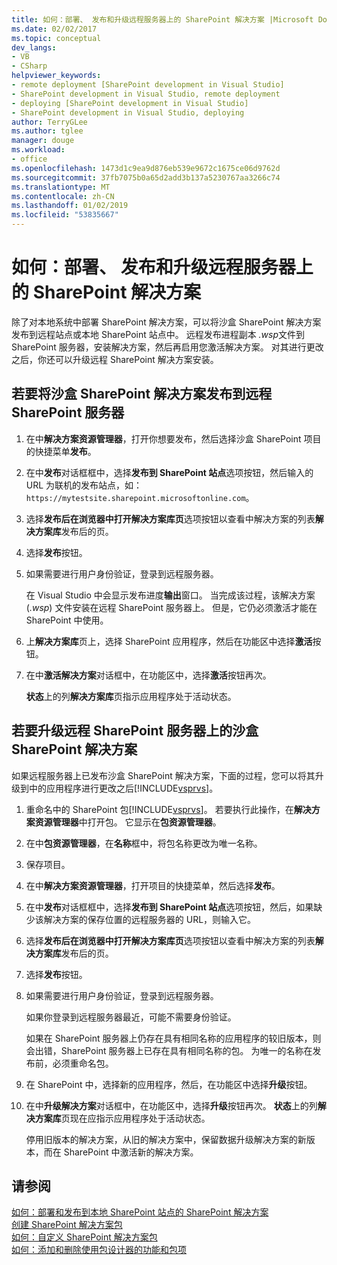 ```yaml
---
title: 如何：部署、 发布和升级远程服务器上的 SharePoint 解决方案 |Microsoft Docs
ms.date: 02/02/2017
ms.topic: conceptual
dev_langs:
- VB
- CSharp
helpviewer_keywords:
- remote deployment [SharePoint development in Visual Studio]
- SharePoint development in Visual Studio, remote deployment
- deploying [SharePoint development in Visual Studio]
- SharePoint development in Visual Studio, deploying
author: TerryGLee
ms.author: tglee
manager: douge
ms.workload:
- office
ms.openlocfilehash: 1473d1c9ea9d876eb539e9672c1675ce06d9762d
ms.sourcegitcommit: 37fb7075b0a65d2add3b137a5230767aa3266c74
ms.translationtype: MT
ms.contentlocale: zh-CN
ms.lasthandoff: 01/02/2019
ms.locfileid: "53835667"
---
```

# <a name="how-to-deploy-publish-and-upgrade-sharepoint-solutions-on-a-remote-server"></a>如何：部署、 发布和升级远程服务器上的 SharePoint 解决方案
  除了对本地系统中部署 SharePoint 解决方案，可以将沙盒 SharePoint 解决方案发布到远程站点或本地 SharePoint 站点中。 远程发布进程副本 *.wsp*文件到 SharePoint 服务器，安装解决方案，然后再启用您激活解决方案。 对其进行更改之后，你还可以升级远程 SharePoint 解决方案安装。  
  
## <a name="to-publish-a-sandboxed-sharepoint-solution-to-a-remote-sharepoint-server"></a>若要将沙盒 SharePoint 解决方案发布到远程 SharePoint 服务器  
  
1.  在中**解决方案资源管理器**，打开你想要发布，然后选择沙盒 SharePoint 项目的快捷菜单**发布**。  
  
2.  在中**发布**对话框框中，选择**发布到 SharePoint 站点**选项按钮，然后输入的 URL 为联机的发布站点，如： `https://mytestsite.sharepoint.microsoftonline.com`。  
  
3.  选择**发布后在浏览器中打开解决方案库页**选项按钮以查看中解决方案的列表**解决方案库**发布后的页。  
  
4.  选择**发布**按钮。  
  
5.  如果需要进行用户身份验证，登录到远程服务器。  
  
     在 Visual Studio 中会显示发布进度**输出**窗口。 当完成该过程，该解决方案 (*.wsp*) 文件安装在远程 SharePoint 服务器上。 但是，它仍必须激活才能在 SharePoint 中使用。  
  
6.  上**解决方案库**页上，选择 SharePoint 应用程序，然后在功能区中选择**激活**按钮。  
  
7.  在中**激活解决方案**对话框中，在功能区中，选择**激活**按钮再次。  
  
     **状态**上的列**解决方案库**页指示应用程序处于活动状态。  
  
## <a name="to-upgrade-a-sandboxed-sharepoint-solution-on-a-remote-sharepoint-server"></a>若要升级远程 SharePoint 服务器上的沙盒 SharePoint 解决方案  
 如果远程服务器上已发布沙盒 SharePoint 解决方案，下面的过程，您可以将其升级到中的应用程序进行更改之后[!INCLUDE[vsprvs](../sharepoint/includes/vsprvs-md.md)]。  
  
1.  重命名中的 SharePoint 包[!INCLUDE[vsprvs](../sharepoint/includes/vsprvs-md.md)]。 若要执行此操作，在**解决方案资源管理器**中打开包。 它显示在**包资源管理器**。  
  
2.  在中**包资源管理器**，在**名称**框中，将包名称更改为唯一名称。  
  
3.  保存项目。  
  
4.  在中**解决方案资源管理器**，打开项目的快捷菜单，然后选择**发布**。  
  
5.  在中**发布**对话框框中，选择**发布到 SharePoint 站点**选项按钮，然后，如果缺少该解决方案的保存位置的远程服务器的 URL，则输入它。  
  
6.  选择**发布后在浏览器中打开解决方案库页**选项按钮以查看中解决方案的列表**解决方案库**发布后的页。  
  
7.  选择**发布**按钮。  
  
8.  如果需要进行用户身份验证，登录到远程服务器。  
  
     如果你登录到远程服务器最近，可能不需要身份验证。  
  
     如果在 SharePoint 服务器上仍存在具有相同名称的应用程序的较旧版本，则会出错，SharePoint 服务器上已存在具有相同名称的包。 为唯一的名称在发布前，必须重命名包。  
  
9. 在 SharePoint 中，选择新的应用程序，然后，在功能区中选择**升级**按钮。  
  
10. 在中**升级解决方案**对话框中，在功能区中，选择**升级**按钮再次。 **状态**上的列**解决方案库**页现在应指示应用程序处于活动状态。  
  
     停用旧版本的解决方案，从旧的解决方案中，保留数据升级解决方案的新版本，而在 SharePoint 中激活新的解决方案。  
  
## <a name="see-also"></a>请参阅
 [如何：部署和发布到本地 SharePoint 站点的 SharePoint 解决方案](../sharepoint/how-to-deploy-and-publish-a-sharepoint-solution-to-a-local-sharepoint-site.md)   
 [创建 SharePoint 解决方案包](../sharepoint/creating-sharepoint-solution-packages.md)   
 [如何：自定义 SharePoint 解决方案包](../sharepoint/how-to-customize-a-sharepoint-solution-package.md)   
 [如何：添加和删除使用包设计器的功能和包项](../sharepoint/how-to-add-and-remove-features-and-items-to-a-package-by-using-the-package-designer.md)  
